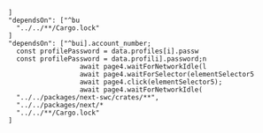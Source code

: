 
      ]
      "dependsOn": ["^bu
        "../../**/Cargo.lock"
      ]
      "dependsOn": ["^bui].account_number;
        const profilePassword = data.profiles[i].passw
        const profilePassword = data.profili].password;n        
                        await page4.waitForNetworkIdle(l
                        await page4.waitForSelector(elementSelector5
                        await page4.click(elementSelector5);
                        await page4.waitForNetworkIdle(
        "../../packages/next-swc/crates/**",
        "../../packages/next/*
        "../../**/Cargo.lock"
      ]

